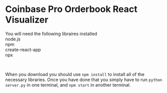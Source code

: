 # Coinbase Pro Orderbook React Visualizer

You will need the following libraires installed<br/>
node.js<br/>
npm<br/>
create-react-app<br/>
npx<br/>

<br/>

When you download you should use ```npm install``` to install all of the necessary libraries. Once you have done that you simply have to run ```python server.py``` in one terminal, and ```npm start``` in another terminal.
